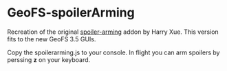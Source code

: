 # GeoFS-spoilerArming
Recreation of the original [spoiler-arming](https://github.com/gefs-plugins/spoiler-arming) addon by Harry Xue. This version fits to the new GeoFS 3.5 GUIs.

Copy the spoilerarming.js to your console.
In flight you can arm spoilers by perssing **z** on your keyboard.
